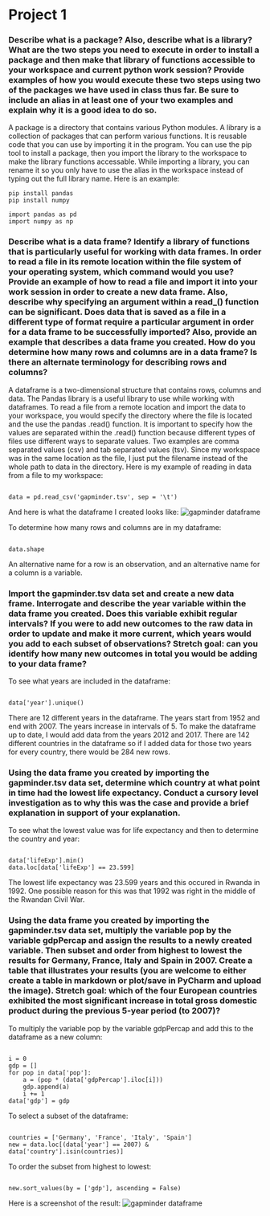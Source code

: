 # Project 1

### Describe what is a package? Also, describe what is a library? What are the two steps you need to execute in order to install a package and then make that library of functions accessible to your workspace and current python work session? Provide examples of how you would execute these two steps using two of the packages we have used in class thus far. Be sure to include an alias in at least one of your two examples and explain why it is a good idea to do so.
A package is a directory that contains various Python modules. A library is a collection of packages that can perform various functions. It is reusable code that you can use by importing it in the program. You can use the pip tool to install a package, then you import the library to the workspace to make the library functions accessable. While importing a library, you can rename it so you only have to use the alias in the workspace instead of typing out the full library name. Here is an example:
```
pip install pandas
pip install numpy 

import pandas as pd
import numpy as np

```
### Describe what is a data frame? Identify a library of functions that is particularly useful for working with data frames. In order to read a file in its remote location within the file system of your operating system, which command would you use? Provide an example of how to read a file and import it into your work session in order to create a new data frame. Also, describe why specifying an argument within a read_() function can be significant. Does data that is saved as a file in a different type of format require a particular argument in order for a data frame to be successfully imported? Also, provide an example that describes a data frame you created. How do you determine how many rows and columns are in a data frame? Is there an alternate terminology for describing rows and columns?
A dataframe is a two-dimensional structure that contains rows, columns and data. The Pandas library is a useful library to use while working with dataframes. To read a file from a remote location and import the data to your workspace, you would specify the directory where the file is located and the use the pandas .read() function. It is important to specify how the values are separated within the .read() function because different types of files use different ways to separate values. Two examples are comma separated values (csv) and tab separated values (tsv). Since my workspace was in the same location as the file, I just put the filename instead of the whole path to data in the directory. Here is my example of reading in data from a file to my workspace:
```

data = pd.read_csv('gapminder.tsv', sep = '\t')

```
And here is what the dataframe I created looks like: 
![gapminder dataframe](https://meredithjolly.github.io/data146/gapminder_dataframe.png) 

To determine how many rows and columns are in my dataframe:
```

data.shape

```
An alternative name for a row is an observation, and an alternative name for a column is a variable. 
### Import the gapminder.tsv data set and create a new data frame. Interrogate and describe the year variable within the data frame you created. Does this variable exhibit regular intervals? If you were to add new outcomes to the raw data in order to update and make it more current, which years would you add to each subset of observations? Stretch goal: can you identify how many new outcomes in total you would be adding to your data frame?
To see what years are included in the dataframe:
```

data['year'].unique()

```
There are 12 different years in the dataframe. The years start from 1952 and end with 2007. The years increase in intervals of 5. To make the dataframe up to date, I would add data from the years 2012 and 2017. There are 142 different countries in the dataframe so if I added data for those two years for every country, there would be 284 new rows. 
### Using the data frame you created by importing the gapminder.tsv data set, determine which country at what point in time had the lowest life expectancy. Conduct a cursory level investigation as to why this was the case and provide a brief explanation in support of your explanation.
To see what the lowest value was for life expectancy and then to determine the country and year:
```

data['lifeExp'].min()
data.loc[data['lifeExp'] == 23.599]

```
The lowest life expectancy was 23.599 years and this occured in Rwanda in 1992. One possible reason for this was that 1992 was right in the middle of the Rwandan Civil War. 
### Using the data frame you created by importing the gapminder.tsv data set, multiply the variable pop by the variable gdpPercap and assign the results to a newly created variable. Then subset and order from highest to lowest the results for Germany, France, Italy and Spain in 2007. Create a table that illustrates your results (you are welcome to either create a table in markdown or plot/save in PyCharm and upload the image). Stretch goal: which of the four European countries exhibited the most significant increase in total gross domestic product during the previous 5-year period (to 2007)?
To multiply the variable pop by the variable gdpPercap and add this to the dataframe as a new column:
```

i = 0
gdp = []
for pop in data['pop']:
    a = (pop * (data['gdpPercap'].iloc[i]))
    gdp.append(a)
    i += 1 
data['gdp'] = gdp

```
To select a subset of the dataframe:
```

countries = ['Germany', 'France', 'Italy', 'Spain']
new = data.loc[(data['year'] == 2007) & data['country'].isin(countries)]

```
To order the subset from highest to lowest:
```

new.sort_values(by = ['gdp'], ascending = False)

```
Here is a screenshot of the result:
![gapminder dataframe](https://meredithjolly.github.io/data146/gapminder_subset.png)




